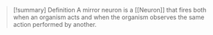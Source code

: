 > [!summary] Definition
> A mirror neuron is a [[Neuron]] that fires both when an organism acts and when the organism observes the same action performed by another. 


